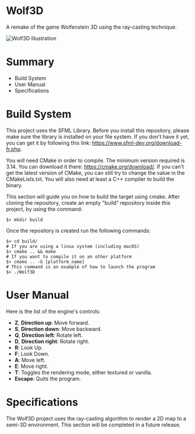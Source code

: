 # Wolf3D
A remake of the game Wolfenstein 3D using the ray-casting technique.

![Wolf3D Illustration](https://www.nicolasfez.com/uploads/projects/img_5447-5eaacc0eee818.jpeg "Wolf3D Illustration")

# Summary

* Build System
* User Manual
* Specifications

# Build System

This project uses the SFML Library.
Before you install this repository, please make sure the library is installed on your file system.
If you don't have it yet, you can get it by following this link: https://www.sfml-dev.org/download-fr.php.

You will need CMake in order to compile. The minimum version required is 3.14.
You can download it there: https://cmake.org/download/.
If you can't get the latest version of CMake, you can still try to change the value in the CMakeLists.txt.
You will also need at least a C++ compiler to build the binary.

This section will guide you on how to build the target using cmake.
After cloning the repository, create an empty "build" repository inside this project, by using the command:

```
$> mkdir build
```

Once the repository is created run the following commands:

```
$> cd build/
# If you are using a linux system (including macOS)
$> cmake .. && make
# If you want to compile it on an other platform
$> cmake .. -G [platform_name]
# This command is an example of how to launch the program
$> ./Wolf3D
```

# User Manual


Here is the list of the engine's controls:

- **Z**, **Direction up**: Move forward.
- **S**, **Direction down**: Move backward.
- **Q**, **Direction left**: Rotate left.
- **D**, **Direction right**: Rotate right.
- **R**: Look Up.
- **F**: Look Down.
- **A**: Move left.
- **E**: Move right.
- **T**: Toggles the rendering mode, either textured or vanilla.
- **Escape**: Quits the program.

# Specifications

The Wolf3D project uses the ray-casting algorithm to render a 2D map to a semi-3D environment.
This section will be completed in a future release.
